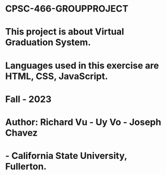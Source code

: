 # CPSC-466-GROUPPROJECT
# This project is about Virtual Graduation System.
# Languages used in this exercise are HTML, CSS, JavaScript.
# Fall - 2023
# Author: Richard Vu - Uy Vo - Joseph Chavez
# - California State University, Fullerton.
